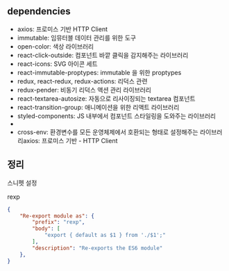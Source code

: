## dependencies

- axios: 프로미스 기반 HTTP Client
- immutable: 임뮤터블 데이터 관리를 위한 도구
- open-color: 색상 라이브러리
- react-click-outside: 컴포넌트 바깥 클릭을 감지해주는 라이브러리
- react-icons: SVG 아이콘 세트
- react-immutable-proptypes: immutable 을 위한 proptypes
- redux, react-redux, redux-actions: 리덕스 관련
- redux-pender: 비동기 리덕스 액션 관리 라이브러리
- react-textarea-autosize: 자동으로 리사이징되는 textarea 컴포넌트
- react-transition-group: 애니메이션을 위한 리액트 라이브러리
- styled-components: JS 내부에서 컴포넌트 스타일링을 도와주는 라이브러리
- 
- cross-env: 환경변수를 모든 운영체제에서 호환되는 형태로 설정해주는 라이브러리axios: 프로미스 기반 - HTTP Client

## 정리

스니펫 설정

rexp
```json
{
	"Re-export module as": {
		"prefix": "rexp",
		"body": [
			"export { default as $1 } from './$1';"
		],
		"description": "Re-exports the ES6 module"
	},
}
```
